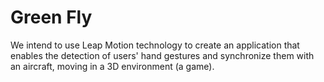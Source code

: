 # Green Fly

We intend to use Leap Motion technology to create an application that enables the detection of users' hand gestures and synchronize them with an aircraft, moving in a 3D environment (a game).
